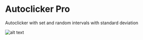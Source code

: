 # Autoclicker Pro
Autoclicker with set and random intervals with standard deviation

![alt text](https://github.com/AntonGole/Autoclicker_Pro/edit/main//Screenshot.PNG?raw=true)
